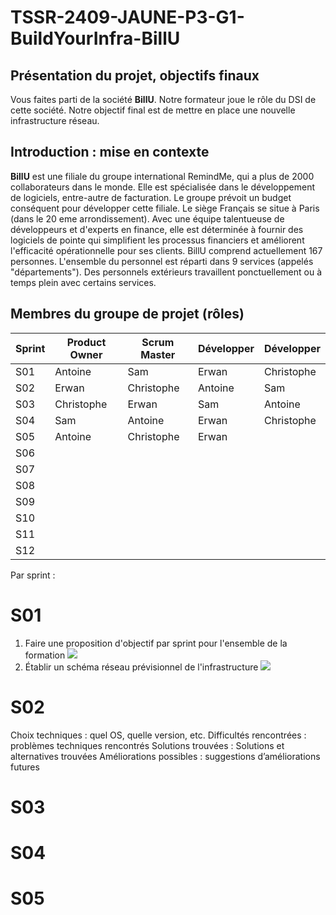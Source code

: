 # TSSR-2409-JAUNE-P3-G1-BuildYourInfra-BillU

## Présentation du projet, objectifs finaux

Vous faites parti de la société **BillU**.
Notre formateur joue le rôle du DSI de cette société.
Notre objectif final est de mettre en place une nouvelle infrastructure réseau.

## Introduction : mise en contexte

**BillU** est une filiale du groupe international RemindMe, qui a plus de 2000 collaborateurs dans le monde. Elle est spécialisée dans le développement de logiciels, entre-autre de facturation. Le groupe prévoit un budget conséquent pour développer cette filiale. Le siège Français se situe à Paris (dans le 20 eme arrondissement).
Avec une équipe talentueuse de développeurs et d'experts en finance, elle est déterminée à fournir des logiciels de pointe qui simplifient les processus financiers et améliorent l'efficacité opérationnelle pour ses clients.
BillU comprend actuellement 167 personnes.
L'ensemble du personnel est réparti dans 9 services (appelés "départements").
Des personnels extérieurs travaillent ponctuellement ou à temps plein avec certains services.

## Membres du groupe de projet (rôles)
| Sprint  | Product Owner | Scrum Master  |  Développer |  Développer |
|---|---|---|---|---|
|  S01 | Antoine   | Sam  |  Erwan |  Christophe |
|  S02 |  Erwan | Christophe  | Antoine  |  Sam |
| S03  |  Christophe | Erwan  | Sam | Antoine  |
|  S04 |  Sam | Antoine  | Erwan  | Christophe  |
|  S05 |  Antoine |  Christophe |  Erwan |   |
| S06  |   |   |   |   |
| S07  |   |   |   |   |
|  S08 |   |   |   |   |
|  S09 |   |   |   |   |
| S10  |   |   |   |   |
| S11  |   |   |   |   |
|  S12 |   |   |   |   |


Par sprint :
# S01

1. Faire une proposition d'objectif par sprint pour l'ensemble de la formation
   ![](./Resources/Capture%20d'%C3%A9cran%202024-12-03%20113315.png)
3. Établir un schéma réseau prévisionnel de l'infrastructure
   ![](./Resources/Capture%20d'%C3%A9cran%202024-12-03%20112431.png)

# S02

Choix techniques : quel OS, quelle version, etc.
Difficultés rencontrées : problèmes techniques rencontrés
Solutions trouvées : Solutions et alternatives trouvées
Améliorations possibles : suggestions d’améliorations futures

# S03

# S04

# S05
